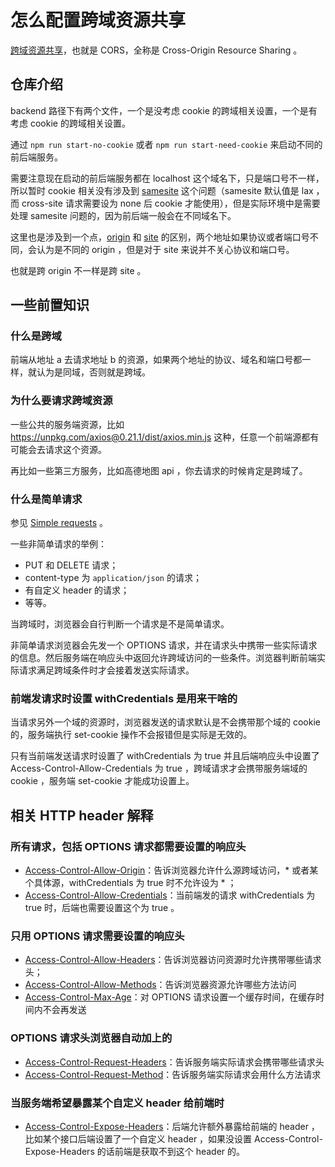 # 怎么配置跨域资源共享
[跨域资源共享](https://developer.mozilla.org/en-US/docs/Web/HTTP/CORS)，也就是 CORS，全称是 Cross-Origin Resource Sharing 。

## 仓库介绍
backend 路径下有两个文件，一个是没考虑 cookie 的跨域相关设置，一个是有考虑 cookie 的跨域相关设置。

通过 `npm run start-no-cookie` 或者 `npm run start-need-cookie` 来启动不同的前后端服务。

需要注意现在启动的前后端服务都在 localhost 这个域名下，只是端口号不一样，所以暂时 cookie 相关没有涉及到 [samesite](https://developer.mozilla.org/en-US/docs/Web/HTTP/Headers/Set-Cookie/SameSite#lax) 这个问题（samesite 默认值是 lax ，而 cross-site 请求需要设为 none 后 cookie 才能使用），但是实际环境中是需要处理 samesite 问题的，因为前后端一般会在不同域名下。

这里也是涉及到一个点，[origin](https://developer.mozilla.org/en-US/docs/Glossary/Origin) 和 [site](https://developer.mozilla.org/en-US/docs/Glossary/Site) 的区别，两个地址如果协议或者端口号不同，会认为是不同的 origin ，但是对于 site 来说并不关心协议和端口号。

也就是跨 origin 不一样是跨 site 。

## 一些前置知识
### 什么是跨域

前端从地址 a 去请求地址 b 的资源，如果两个地址的协议、域名和端口号都一样，就认为是同域，否则就是跨域。

### 为什么要请求跨域资源

一些公共的服务端资源，比如 https://unpkg.com/axios@0.21.1/dist/axios.min.js 这种，任意一个前端源都有可能会去请求这个资源。

再比如一些第三方服务，比如高德地图 api ，你去请求的时候肯定是跨域了。

### 什么是简单请求

参见 [Simple requests](https://developer.mozilla.org/en-US/docs/Web/HTTP/CORS#simple_requests) 。

一些非简单请求的举例：
* PUT 和 DELETE 请求；
* content-type 为 `application/json` 的请求；
* 有自定义 header 的请求；
* 等等。

当跨域时，浏览器会自行判断一个请求是不是简单请求。

非简单请求浏览器会先发一个 OPTIONS 请求，并在请求头中携带一些实际请求的信息。然后服务端在响应头中返回允许跨域访问的一些条件。浏览器判断前端实际请求满足跨域条件时才会接着发送实际请求。

### 前端发请求时设置 withCredentials 是用来干啥的

当请求另外一个域的资源时，浏览器发送的请求默认是不会携带那个域的 cookie 的，服务端执行 set-cookie 操作不会报错但是实际是无效的。

只有当前端发送请求时设置了 withCredentials 为 true 并且后端响应头中设置了 Access-Control-Allow-Credentials 为 true ，跨域请求才会携带服务端域的 cookie ，服务端 set-cookie 才能成功设置上。

## 相关 HTTP header 解释
### 所有请求，包括 OPTIONS 请求都需要设置的响应头

* [Access-Control-Allow-Origin](https://developer.mozilla.org/en-US/docs/Web/HTTP/Headers/Access-Control-Allow-Origin)：告诉浏览器允许什么源跨域访问，* 或者某个具体源，withCredentials 为 true 时不允许设为 * ；
* [Access-Control-Allow-Credentials](https://developer.mozilla.org/en-US/docs/Web/HTTP/Headers/Access-Control-Allow-Credentials)：当前端发的请求 withCredentials 为 true 时，后端也需要设置这个为 true 。

### 只用 OPTIONS 请求需要设置的响应头

* [Access-Control-Allow-Headers](https://developer.mozilla.org/en-US/docs/Web/HTTP/Headers/Access-Control-Allow-Headers)：告诉浏览器访问资源时允许携带哪些请求头；
* [Access-Control-Allow-Methods](https://developer.mozilla.org/en-US/docs/Web/HTTP/Headers/Access-Control-Allow-Methods)：告诉浏览器资源允许哪些方法访问
* [Access-Control-Max-Age](https://developer.mozilla.org/en-US/docs/Web/HTTP/Headers/Access-Control-Max-Age)：对 OPTIONS 请求设置一个缓存时间，在缓存时间内不会再发送

### OPTIONS 请求头浏览器自动加上的

* [Access-Control-Request-Headers](https://developer.mozilla.org/en-US/docs/Web/HTTP/Headers/Access-Control-Request-Headers)：告诉服务端实际请求会携带哪些请求头
* [Access-Control-Request-Method](https://developer.mozilla.org/en-US/docs/Web/HTTP/Headers/Access-Control-Request-Method)：告诉服务端实际请求会用什么方法请求

### 当服务端希望暴露某个自定义 header 给前端时

* [Access-Control-Expose-Headers](https://developer.mozilla.org/en-US/docs/Web/HTTP/Headers/Access-Control-Expose-Headers)：后端允许额外暴露给前端的 header ，比如某个接口后端设置了一个自定义 header ，如果没设置 Access-Control-Expose-Headers 的话前端是获取不到这个 header 的。

